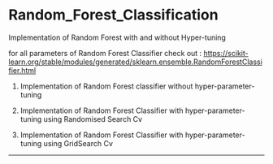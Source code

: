 # Random_Forest_Classification
Implementation of Random Forest with and without Hyper-tuning

for all parameters of Random Forest Classifier check out : https://scikit-learn.org/stable/modules/generated/sklearn.ensemble.RandomForestClassifier.html

1. Implementation of Random Forest classifier without hyper-parameter-tuning 

2. Implementation of Random Forest Classifier with hyper-parameter-tuning using Randomised Search Cv

3. Implementation of Random Forest Classifier with hyper-parameter-tuning using GridSearch Cv

-------------
